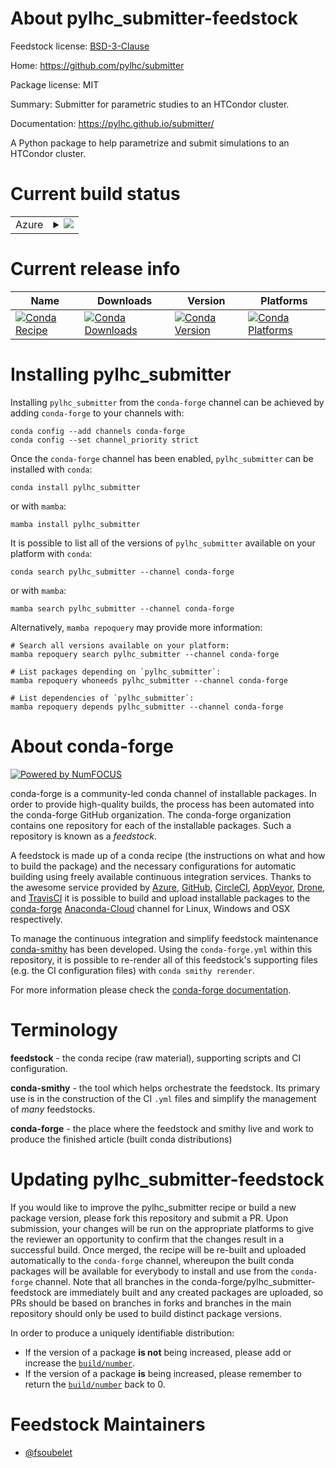 About pylhc_submitter-feedstock
===============================

Feedstock license: [BSD-3-Clause](https://github.com/conda-forge/pylhc_submitter-feedstock/blob/main/LICENSE.txt)

Home: https://github.com/pylhc/submitter

Package license: MIT

Summary: Submitter for parametric studies to an HTCondor cluster.

Documentation: https://pylhc.github.io/submitter/

A Python package to help parametrize and submit simulations to an HTCondor cluster.


Current build status
====================


<table>
    
  <tr>
    <td>Azure</td>
    <td>
      <details>
        <summary>
          <a href="https://dev.azure.com/conda-forge/feedstock-builds/_build/latest?definitionId=14646&branchName=main">
            <img src="https://dev.azure.com/conda-forge/feedstock-builds/_apis/build/status/pylhc_submitter-feedstock?branchName=main">
          </a>
        </summary>
        <table>
          <thead><tr><th>Variant</th><th>Status</th></tr></thead>
          <tbody><tr>
              <td>linux_64_python3.10.____cpython</td>
              <td>
                <a href="https://dev.azure.com/conda-forge/feedstock-builds/_build/latest?definitionId=14646&branchName=main">
                  <img src="https://dev.azure.com/conda-forge/feedstock-builds/_apis/build/status/pylhc_submitter-feedstock?branchName=main&jobName=linux&configuration=linux%20linux_64_python3.10.____cpython" alt="variant">
                </a>
              </td>
            </tr><tr>
              <td>linux_64_python3.11.____cpython</td>
              <td>
                <a href="https://dev.azure.com/conda-forge/feedstock-builds/_build/latest?definitionId=14646&branchName=main">
                  <img src="https://dev.azure.com/conda-forge/feedstock-builds/_apis/build/status/pylhc_submitter-feedstock?branchName=main&jobName=linux&configuration=linux%20linux_64_python3.11.____cpython" alt="variant">
                </a>
              </td>
            </tr><tr>
              <td>linux_64_python3.12.____cpython</td>
              <td>
                <a href="https://dev.azure.com/conda-forge/feedstock-builds/_build/latest?definitionId=14646&branchName=main">
                  <img src="https://dev.azure.com/conda-forge/feedstock-builds/_apis/build/status/pylhc_submitter-feedstock?branchName=main&jobName=linux&configuration=linux%20linux_64_python3.12.____cpython" alt="variant">
                </a>
              </td>
            </tr><tr>
              <td>linux_64_python3.8.____cpython</td>
              <td>
                <a href="https://dev.azure.com/conda-forge/feedstock-builds/_build/latest?definitionId=14646&branchName=main">
                  <img src="https://dev.azure.com/conda-forge/feedstock-builds/_apis/build/status/pylhc_submitter-feedstock?branchName=main&jobName=linux&configuration=linux%20linux_64_python3.8.____cpython" alt="variant">
                </a>
              </td>
            </tr><tr>
              <td>linux_64_python3.9.____cpython</td>
              <td>
                <a href="https://dev.azure.com/conda-forge/feedstock-builds/_build/latest?definitionId=14646&branchName=main">
                  <img src="https://dev.azure.com/conda-forge/feedstock-builds/_apis/build/status/pylhc_submitter-feedstock?branchName=main&jobName=linux&configuration=linux%20linux_64_python3.9.____cpython" alt="variant">
                </a>
              </td>
            </tr><tr>
              <td>osx_64_python3.10.____cpython</td>
              <td>
                <a href="https://dev.azure.com/conda-forge/feedstock-builds/_build/latest?definitionId=14646&branchName=main">
                  <img src="https://dev.azure.com/conda-forge/feedstock-builds/_apis/build/status/pylhc_submitter-feedstock?branchName=main&jobName=osx&configuration=osx%20osx_64_python3.10.____cpython" alt="variant">
                </a>
              </td>
            </tr><tr>
              <td>osx_64_python3.11.____cpython</td>
              <td>
                <a href="https://dev.azure.com/conda-forge/feedstock-builds/_build/latest?definitionId=14646&branchName=main">
                  <img src="https://dev.azure.com/conda-forge/feedstock-builds/_apis/build/status/pylhc_submitter-feedstock?branchName=main&jobName=osx&configuration=osx%20osx_64_python3.11.____cpython" alt="variant">
                </a>
              </td>
            </tr><tr>
              <td>osx_64_python3.12.____cpython</td>
              <td>
                <a href="https://dev.azure.com/conda-forge/feedstock-builds/_build/latest?definitionId=14646&branchName=main">
                  <img src="https://dev.azure.com/conda-forge/feedstock-builds/_apis/build/status/pylhc_submitter-feedstock?branchName=main&jobName=osx&configuration=osx%20osx_64_python3.12.____cpython" alt="variant">
                </a>
              </td>
            </tr><tr>
              <td>osx_64_python3.8.____cpython</td>
              <td>
                <a href="https://dev.azure.com/conda-forge/feedstock-builds/_build/latest?definitionId=14646&branchName=main">
                  <img src="https://dev.azure.com/conda-forge/feedstock-builds/_apis/build/status/pylhc_submitter-feedstock?branchName=main&jobName=osx&configuration=osx%20osx_64_python3.8.____cpython" alt="variant">
                </a>
              </td>
            </tr><tr>
              <td>osx_64_python3.9.____cpython</td>
              <td>
                <a href="https://dev.azure.com/conda-forge/feedstock-builds/_build/latest?definitionId=14646&branchName=main">
                  <img src="https://dev.azure.com/conda-forge/feedstock-builds/_apis/build/status/pylhc_submitter-feedstock?branchName=main&jobName=osx&configuration=osx%20osx_64_python3.9.____cpython" alt="variant">
                </a>
              </td>
            </tr><tr>
              <td>win_64_python3.10.____cpython</td>
              <td>
                <a href="https://dev.azure.com/conda-forge/feedstock-builds/_build/latest?definitionId=14646&branchName=main">
                  <img src="https://dev.azure.com/conda-forge/feedstock-builds/_apis/build/status/pylhc_submitter-feedstock?branchName=main&jobName=win&configuration=win%20win_64_python3.10.____cpython" alt="variant">
                </a>
              </td>
            </tr><tr>
              <td>win_64_python3.11.____cpython</td>
              <td>
                <a href="https://dev.azure.com/conda-forge/feedstock-builds/_build/latest?definitionId=14646&branchName=main">
                  <img src="https://dev.azure.com/conda-forge/feedstock-builds/_apis/build/status/pylhc_submitter-feedstock?branchName=main&jobName=win&configuration=win%20win_64_python3.11.____cpython" alt="variant">
                </a>
              </td>
            </tr><tr>
              <td>win_64_python3.12.____cpython</td>
              <td>
                <a href="https://dev.azure.com/conda-forge/feedstock-builds/_build/latest?definitionId=14646&branchName=main">
                  <img src="https://dev.azure.com/conda-forge/feedstock-builds/_apis/build/status/pylhc_submitter-feedstock?branchName=main&jobName=win&configuration=win%20win_64_python3.12.____cpython" alt="variant">
                </a>
              </td>
            </tr><tr>
              <td>win_64_python3.8.____cpython</td>
              <td>
                <a href="https://dev.azure.com/conda-forge/feedstock-builds/_build/latest?definitionId=14646&branchName=main">
                  <img src="https://dev.azure.com/conda-forge/feedstock-builds/_apis/build/status/pylhc_submitter-feedstock?branchName=main&jobName=win&configuration=win%20win_64_python3.8.____cpython" alt="variant">
                </a>
              </td>
            </tr><tr>
              <td>win_64_python3.9.____cpython</td>
              <td>
                <a href="https://dev.azure.com/conda-forge/feedstock-builds/_build/latest?definitionId=14646&branchName=main">
                  <img src="https://dev.azure.com/conda-forge/feedstock-builds/_apis/build/status/pylhc_submitter-feedstock?branchName=main&jobName=win&configuration=win%20win_64_python3.9.____cpython" alt="variant">
                </a>
              </td>
            </tr>
          </tbody>
        </table>
      </details>
    </td>
  </tr>
</table>

Current release info
====================

| Name | Downloads | Version | Platforms |
| --- | --- | --- | --- |
| [![Conda Recipe](https://img.shields.io/badge/recipe-pylhc_submitter-green.svg)](https://anaconda.org/conda-forge/pylhc_submitter) | [![Conda Downloads](https://img.shields.io/conda/dn/conda-forge/pylhc_submitter.svg)](https://anaconda.org/conda-forge/pylhc_submitter) | [![Conda Version](https://img.shields.io/conda/vn/conda-forge/pylhc_submitter.svg)](https://anaconda.org/conda-forge/pylhc_submitter) | [![Conda Platforms](https://img.shields.io/conda/pn/conda-forge/pylhc_submitter.svg)](https://anaconda.org/conda-forge/pylhc_submitter) |

Installing pylhc_submitter
==========================

Installing `pylhc_submitter` from the `conda-forge` channel can be achieved by adding `conda-forge` to your channels with:

```
conda config --add channels conda-forge
conda config --set channel_priority strict
```

Once the `conda-forge` channel has been enabled, `pylhc_submitter` can be installed with `conda`:

```
conda install pylhc_submitter
```

or with `mamba`:

```
mamba install pylhc_submitter
```

It is possible to list all of the versions of `pylhc_submitter` available on your platform with `conda`:

```
conda search pylhc_submitter --channel conda-forge
```

or with `mamba`:

```
mamba search pylhc_submitter --channel conda-forge
```

Alternatively, `mamba repoquery` may provide more information:

```
# Search all versions available on your platform:
mamba repoquery search pylhc_submitter --channel conda-forge

# List packages depending on `pylhc_submitter`:
mamba repoquery whoneeds pylhc_submitter --channel conda-forge

# List dependencies of `pylhc_submitter`:
mamba repoquery depends pylhc_submitter --channel conda-forge
```


About conda-forge
=================

[![Powered by
NumFOCUS](https://img.shields.io/badge/powered%20by-NumFOCUS-orange.svg?style=flat&colorA=E1523D&colorB=007D8A)](https://numfocus.org)

conda-forge is a community-led conda channel of installable packages.
In order to provide high-quality builds, the process has been automated into the
conda-forge GitHub organization. The conda-forge organization contains one repository
for each of the installable packages. Such a repository is known as a *feedstock*.

A feedstock is made up of a conda recipe (the instructions on what and how to build
the package) and the necessary configurations for automatic building using freely
available continuous integration services. Thanks to the awesome service provided by
[Azure](https://azure.microsoft.com/en-us/services/devops/), [GitHub](https://github.com/),
[CircleCI](https://circleci.com/), [AppVeyor](https://www.appveyor.com/),
[Drone](https://cloud.drone.io/welcome), and [TravisCI](https://travis-ci.com/)
it is possible to build and upload installable packages to the
[conda-forge](https://anaconda.org/conda-forge) [Anaconda-Cloud](https://anaconda.org/)
channel for Linux, Windows and OSX respectively.

To manage the continuous integration and simplify feedstock maintenance
[conda-smithy](https://github.com/conda-forge/conda-smithy) has been developed.
Using the ``conda-forge.yml`` within this repository, it is possible to re-render all of
this feedstock's supporting files (e.g. the CI configuration files) with ``conda smithy rerender``.

For more information please check the [conda-forge documentation](https://conda-forge.org/docs/).

Terminology
===========

**feedstock** - the conda recipe (raw material), supporting scripts and CI configuration.

**conda-smithy** - the tool which helps orchestrate the feedstock.
                   Its primary use is in the construction of the CI ``.yml`` files
                   and simplify the management of *many* feedstocks.

**conda-forge** - the place where the feedstock and smithy live and work to
                  produce the finished article (built conda distributions)


Updating pylhc_submitter-feedstock
==================================

If you would like to improve the pylhc_submitter recipe or build a new
package version, please fork this repository and submit a PR. Upon submission,
your changes will be run on the appropriate platforms to give the reviewer an
opportunity to confirm that the changes result in a successful build. Once
merged, the recipe will be re-built and uploaded automatically to the
`conda-forge` channel, whereupon the built conda packages will be available for
everybody to install and use from the `conda-forge` channel.
Note that all branches in the conda-forge/pylhc_submitter-feedstock are
immediately built and any created packages are uploaded, so PRs should be based
on branches in forks and branches in the main repository should only be used to
build distinct package versions.

In order to produce a uniquely identifiable distribution:
 * If the version of a package **is not** being increased, please add or increase
   the [``build/number``](https://docs.conda.io/projects/conda-build/en/latest/resources/define-metadata.html#build-number-and-string).
 * If the version of a package **is** being increased, please remember to return
   the [``build/number``](https://docs.conda.io/projects/conda-build/en/latest/resources/define-metadata.html#build-number-and-string)
   back to 0.

Feedstock Maintainers
=====================

* [@fsoubelet](https://github.com/fsoubelet/)

